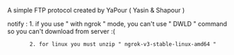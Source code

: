 A simple FTP protocol created by YaPour ( Yasin & Shapour )

  notify : 1. if you use " with ngrok " mode, you can't use " DWLD " command so you can't download from server :(
           
           2. for linux you must unzip " ngrok-v3-stable-linux-amd64 "